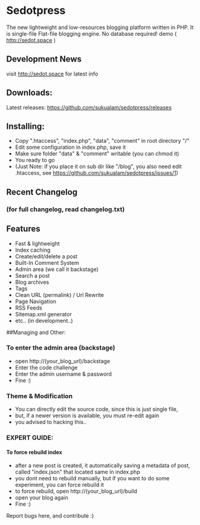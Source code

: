 # Sedotpress
The new lightweight and low-resources blogging platform written in PHP. It is single-file Flat-file blogging engine. No database required! demo ( http://sedot.space )
## Development News
visit http://sedot.space for latest info
## Downloads:
Latest releases: https://github.com/sukualam/sedotpress/releases

## Installing:
* Copy ".htaccess", "index.php", "data", "comment" in root directory "/"
* Edit some configuration in index.php, save it
* Make sure folder "data" & "comment" writable (you can chmod it)
* You ready to go
* (Just Note: if you place it on sub dir like "/blog", you also need edit .htaccess, see https://github.com/sukualam/sedotpress/issues/1)


## Recent Changelog
### (for full changelog, read changelog.txt)

## Features
* Fast & lightweight
* Index caching
* Create/edit/delete a post
* Built-In Comment System
* Admin area (we call it backstage)
* Search a post
* Blog archives
* Tags
* Clean URL (permalink) / Url Rewrite
* Page Navigation
* RSS Feeds
* Sitemap.xml generator
* etc.. (in development..)

##Managing and Other:

### To enter the admin area (backstage)
* open http://(your_blog_url)/backstage
* Enter the code challenge
* Enter the admin username & password
* Fine :)

### Theme & Modification
* You can directly edit the source code, since this is just single file,
* but, if a newer version is available, you must re-edit again
* you advised to hacking this..


### EXPERT GUIDE:
#### To force rebuild index
* after a new post is created, it automatically saving a metadata of post, called "index.json" that located same in index.php
* you dont need to rebuild manually, but if you want to do some experiment, you can force rebuild it
* to force rebuild, open http://(your_blog_url)/build
* open your blog again
* Fine :)

Report bugs here, and contribute :)
